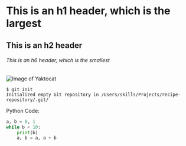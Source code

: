# This is an h1 header, which is the largest
## This is an h2 header
###### This is an h6 header, which is the smallest

![Image of Yaktocat](https://octodex.github.com/images/yaktocat.png)


```
$ git init
Initialized empty Git repository in /Users/skills/Projects/recipe-repository/.git/
```
Python Code:
```python
a, b = 0, 1
while b < 10:
    print(b)
    a, b = a, a + b
```

